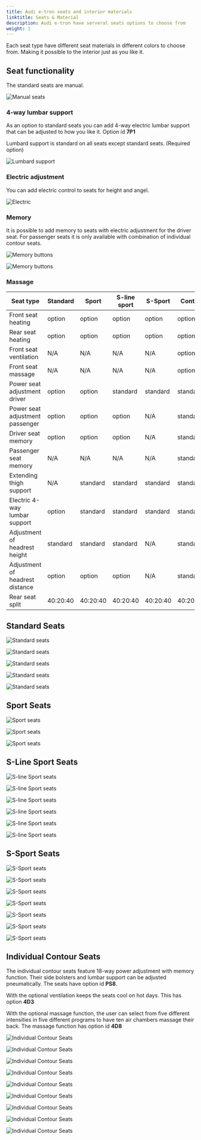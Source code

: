 ```yaml
---
title: Audi e-tron seats and interior materials
linktitle: Seats & Material
description: Audi e-tron have serveral seats options to choose from
weight: 1
---
```


Each seat type have different seat materials in different colors to choose from. Making it possible to the interior just as you like it.

## Seat functionality

The standard seats are manual.

![Manual seats](seats_control_manual.jpg "Manual seat with manual control of height and angel")

### 4-way lumbar support

As an option to standard seats you can add 4-way electric lumbar support that can be adjusted to how you like it. Option id **7P1**

Lumbard support is standard on all seats except standard seats. (Required option)

![Lumbard support](seats_control_manualwithlumbard.jpg "Manual seat with electric lumbard adjustment")

### Electric adjustment

You can add electric control to seats for height and angel.

![Electric](seats_control_electricwithlumbard.jpg "Electric seats with electric lumbard control")

### Memory

It is possible to add memory to seats with electric adjustment for the driver seat. For passenger seats it is only available with combination 
of individual contour seats.

![Memory buttons](memory_left.jpg "Memory preset in driver door")

![Memory buttons](memory_right.jpg "Memory preset in passenger door")






### Massage




| **Seat type** | **Standard** | **Sport** | **S-line sport**| **S-Sport** | **Contur** |
|-------|-------|-------|-------|-------|-------|
|Front seat heating| option | option | option | option | option |
|Rear seat heating| option | option | option | option | option |
|Front seat ventilation| N/A | N/A | N/A |N/A |option |
|Front seat massage| N/A | N/A | N/A |N/A |option |
|Power seat adjustment driver | option | option | standard |standard | standard |
|Power seat adjustment passenger | option | option | option |N/A | standard |
|Driver seat memory | option | option | option |N/A | standard |
|Passenger seat memory | N/A | N/A | N/A |N/A | standard |
|Extending thigh support |N/A | standard |standard |standard | standard |
|Electric 4-way lumbar support |option | standard | standard |standard | standard |
|Adjustment of headrest height| standard | standard | standard |N/A |standard |
|Adjustment of headrest distance| option | option |option |N/A |standard |
|Rear seat split | 40:20:40 | 40:20:40 | 40:20:40 |40:20:40 | 40:20:40 |

## Standard Seats

![Standard seats](seats_standard_1.jpg "Standard seats in beige leather")

![Standard seats](seats_standard_2.jpg "Standard seats in black leather")

![Standard seats](seats_standard_3.jpg "Standard seats in brown leather")

![Standard seats](seats_standard_4.jpg "Standard seats in fabric")

![Standard seats](seats_standard_5.jpg "Standard seats in fabric")

## Sport Seats

![Sport seats](seats_sportseats_1.jpg "Sport seats in black Valcona leather")

![Sport seats](seats_sportseats_2.jpg "Sport seats in black Valcona leather")

![Sport seats](seats_sportseats_3.jpg "Sport seats in Alcantara")

## S-Line Sport Seats

![S-line Sport seats](seats_slinesportseats_1.jpg "S-line Sport seats")

![S-line Sport seats](seats_slinesportseats_2.jpg "S-line Sport seats")

![S-line Sport seats](seats_slinesportseats_3.jpg "S-line Sport seats")

![S-line Sport seats](seats_slinesportseats_4.jpg "S-line Sport seats with Alcantara Frequenz/leather ")

![S-line Sport seats](seats_slinesportseats_5.jpg "S-line Sport seats with Alcantara Frequenz/leather")

![S-line Sport seats](seats_slinesportseats_6.jpg "S-line Sport seats with Alcantara Frequenz/leather")

## S-Sport Seats

![S-Sport seats](seats_ssportseats_5.jpg "S-Sport seats in black Valcona leather")

![S-Sport seats](seats_ssportseats_6.jpg "S-Sport seats in black Valcona leather")

![S-Sport seats](seats_ssportseats_1.jpg "S-Sport seats in black Valcona leather")

![S-Sport seats](seats_ssportseats_2.jpg "S-Sport seats in rotor gray Valcona leather")

![S-Sport seats](seats_ssportseats_3.jpg "S-Sport seats in rotor gray Valcona leather")

![S-Sport seats](seats_ssportseats_4.jpg "S-Sport seats in rotor gray Valcona leather")

![S-Sport seats](seats_ssportseats_7.jpg "S-Sport seats in arras red Valcona leather")

## Individual Contour Seats

 The individual contour seats feature 18-way power adjustment with memory function. Their side bolsters and lumbar support can be adjusted pneumatically. 
 The seats have option id **PS8**.

With the optional ventilation keeps the seats cool on hot days. This has option **4D3**

With the optional massage function, the user can select from five different intensities in five different programs to have ten air chambers massage their back.
The massage function has option id **4D8**
 
![Individual Contour Seats](seats_individualcontour_1.jpg "Individual Contour Seats")

![Individual Contour Seats](seats_individualcontour_2.jpg "Individual Contour Seats")

![Individual Contour Seats](seats_individualcontour_3.jpg "Individual Contour Seats")

![Individual Contour Seats](seats_individualcontour_4.jpg "Individual Contour Seats")

![Individual Contour Seats](seats_individualcontour_5.jpg "Individual Contour Seats")

![Individual Contour Seats](seats_individualcontour_7.jpg "Individual Contour Seats in black Valcona Leather")

![Individual Contour Seats](seats_individualcontour_8.jpg "Individual Contour Seats in black Valcona Leather")

![Individual Contour Seats](seats_individualcontour_9.jpg "Individual Contour Seats in perfored black Valcona Leather with ventilation")

![Individual Contour Seats](seats_individualcontour_10.jpg "Individual Contour Seats in perfored black Valcona Leather with ventilation")
